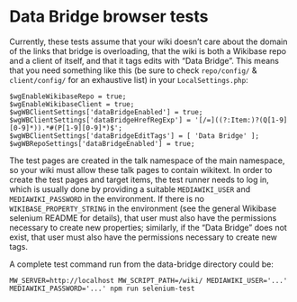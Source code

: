 # Data Bridge browser tests

Currently, these tests assume that your wiki doesn’t care about the domain of the links that bridge is overloading,
that the wiki is both a Wikibase repo and a client of itself,
and that it tags edits with “Data Bridge”.
This means that you need something like this (be sure to check `repo/config/` & `client/config/` for an exhaustive list) in your `LocalSettings.php`:

    $wgEnableWikibaseRepo = true;
    $wgEnableWikibaseClient = true;
    $wgWBClientSettings['dataBridgeEnabled'] = true;
    $wgWBClientSettings['dataBridgeHrefRegExp'] = '[/=]((?:Item:)?(Q[1-9][0-9]*)).*#(P[1-9][0-9]*)$';
    $wgWBClientSettings['dataBridgeEditTags'] = [ 'Data Bridge' ];
    $wgWBRepoSettings['dataBridgeEnabled'] = true;

The test pages are created in the talk namespace of the main namespace,
so your wiki must allow these talk pages to contain wikitext.
In order to create the test pages and target items,
the test runner needs to log in,
which is usually done by providing a suitable `MEDIAWIKI_USER` and `MEDIAWIKI_PASSWORD` in the environment.
If there is no `WIKIBASE_PROPERTY_STRING` in the environment
(see the general Wikibase selenium README for details),
that user must also have the permissions necessary to create new properties;
similarly, if the “Data Bridge” does not exist,
that user must also have the permissions necessary to create new tags.

A complete test command run from the data-bridge directory could be:

    MW_SERVER=http://localhost MW_SCRIPT_PATH=/wiki/ MEDIAWIKI_USER='...' MEDIAWIKI_PASSWORD='...' npm run selenium-test

